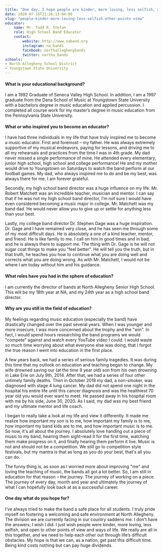 ```yaml
---
title: "One day, I hope people are kinder, more loving, less selfish, and open to other points of view and ways of life"
date: 2020-07-16T21:26:13-04:00
slug: "people-kinder-more-loving-less-selfish-other-points-view"
educator:
    name: Mr. Todd R. Stefan
    role: High School Band Educator
    contact:
        website: http://www.naband.org
        instagram: na_bands
        facebook: northalleghenybands
        twitter: northa_bands
schools:
- North Allegheny School District
- Youngstown State University
---
```


#### What is your educational background?

I am a 1992 Graduate of Seneca Valley High School. In addition, I am a 1997 graduate from the Dana School of Music at Youngstown State University with a bachelors degree in music education and applied percussion.  I completed all course work for my master’s degree in music education from the Pennsylvania State University.

#### What or who inspired you to become an educator?

I have had three individuals in my life that have truly inspired me to become a music educator. First and foremost – my father. He was always extremely supportive of my musical endeavors, paying for lessons, and driving me to all my rehearsals and practices from the time I was in 4th grade. My dad never missed a single performance of mine. He attended every elementary, junior high school, high school and college performance! He and my mother would drive to Youngstown on Saturdays to watch the band perform at our football games. My dad, who always inspired me to do and be my best, was always there for me. I am forever grateful.

Secondly, my high school band director was a huge influence on my life. Mr. Robert Matchett was an incredible teacher, musician and mentor. I can say that if he was not my high school band director, I’m not sure I would have even considered becoming a music major in college. Mr. Matchett was my band dad. He would never allow you to give up or settle for anything less than your best.

Lastly, my college band director Dr. Stephen Gage was a huge inspiration. Dr. Gage and I have remained very close, and he has seen me through some of my most difficult days. He is absolutely a one of a kind teacher, mentor, and friend. He is like family to me. I call on him in good times and in bad, and he is always there to support me. The thing with Dr. Gage is he will not sugar coat things to make you "feel better". He will tell you the truth, but in that truth, he teaches you how to continue what you are doing well and corrects what you are doing wrong. As with Mr. Matchett, I would not be where I am today without him and his guidance.

#### What roles have you had in the sphere of education?

I am currently the director of bands at North Allegheny Senior High School. This will be my 18th year at NA, and my 24th year as a high school band director.

#### Why are you still in the field of education?

My feelings regarding music education (especially the band) have drastically changed over the past several years. When I was younger and more insecure, I was more concerned about the trophy and the "win". In fact, I would spend hours researching the band programs we would "compete" against and watch every YouTube video I could. I would waste so much time worrying about what everyone else was doing, that I forgot the true reason I went into education in the first place.

A few years back, we had a series of serious family tragedies. It was during this time that my outlook on education and teaching began to change. My wife drowned saving our (at the time 9 year old) son from his own drowning in Lake Erie on July 9th, 2014. After that, we had a series of four other untimely family deaths. Then in October 2018 my dad, a non-smoker, was diagnosed with stage 4 lung cancer. My dad did not spend one night in the hospital his entire life until this cancer diagnosis and was the healthiest 70 year old you would ever want to meet. He passed away in his hospital room with me by his side, June 30, 2020. As I said, my dad was my best friend and my ultimate mentor and life coach.

I began to really take a look at my life and view it differently. It made me realize how important my son is to me, how important my family is to me, how important my band kids are to me, and how important music is to me. So now, it's all about the journey. I absolutely love handing out a piece of music to my band, hearing them sight-read it for the first time, watching them make progress on it, and finally hearing them perform it live. Music is not and should not be a competition. We still go to competition style festivals, but my mantra is that as long as you do your best, that's all you can do.

 The funny thing is, as soon as I worried more about improving "me" and loving the teaching of music, the bands all got a lot better. So, I am still in education for that reason – the journey. The journey of working on a piece. The journey of every day, month and year and ultimately the journey of what I can hopefully look back at as a successful career.

#### One day what do you hope for?

I’ve always tried to make the band a safe place for all students. I truly pride myself on fostering a welcoming and safe environment at North Allegheny. The division we are currently facing in our country saddens me. I don't have the answers; I wish I did. I just wish people were kinder, more loving, less selfish, and open to other points of view and ways of life. We really are all in this together, and we need to help each other out through life’s difficult obstacles. My hope is that we can, as a nation, get past this difficult time. Being kind costs nothing but can pay huge dividends.
